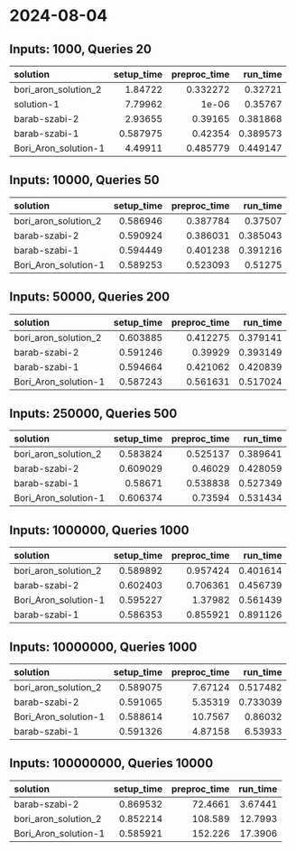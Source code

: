 # 2024-08-04

## Inputs: 1000, Queries 20

| solution             |   setup_time |   preproc_time |   run_time |
|:---------------------|-------------:|---------------:|-----------:|
| bori_aron_solution_2 |     1.84722  |       0.332272 |   0.32721  |
| solution-1           |     7.79962  |       1e-06    |   0.35767  |
| barab-szabi-2        |     2.93655  |       0.39165  |   0.381868 |
| barab-szabi-1        |     0.587975 |       0.42354  |   0.389573 |
| Bori_Aron_solution-1 |     4.49911  |       0.485779 |   0.449147 |

## Inputs: 10000, Queries 50

| solution             |   setup_time |   preproc_time |   run_time |
|:---------------------|-------------:|---------------:|-----------:|
| bori_aron_solution_2 |     0.586946 |       0.387784 |   0.37507  |
| barab-szabi-2        |     0.590924 |       0.386031 |   0.385043 |
| barab-szabi-1        |     0.594449 |       0.401238 |   0.391216 |
| Bori_Aron_solution-1 |     0.589253 |       0.523093 |   0.51275  |

## Inputs: 50000, Queries 200

| solution             |   setup_time |   preproc_time |   run_time |
|:---------------------|-------------:|---------------:|-----------:|
| bori_aron_solution_2 |     0.603885 |       0.412275 |   0.379141 |
| barab-szabi-2        |     0.591246 |       0.39929  |   0.393149 |
| barab-szabi-1        |     0.594664 |       0.421062 |   0.420839 |
| Bori_Aron_solution-1 |     0.587243 |       0.561631 |   0.517024 |

## Inputs: 250000, Queries 500

| solution             |   setup_time |   preproc_time |   run_time |
|:---------------------|-------------:|---------------:|-----------:|
| bori_aron_solution_2 |     0.583824 |       0.525137 |   0.389641 |
| barab-szabi-2        |     0.609029 |       0.46029  |   0.428059 |
| barab-szabi-1        |     0.58671  |       0.538838 |   0.527349 |
| Bori_Aron_solution-1 |     0.606374 |       0.73594  |   0.531434 |

## Inputs: 1000000, Queries 1000

| solution             |   setup_time |   preproc_time |   run_time |
|:---------------------|-------------:|---------------:|-----------:|
| bori_aron_solution_2 |     0.589892 |       0.957424 |   0.401614 |
| barab-szabi-2        |     0.602403 |       0.706361 |   0.456739 |
| Bori_Aron_solution-1 |     0.595227 |       1.37982  |   0.561439 |
| barab-szabi-1        |     0.586353 |       0.855921 |   0.891126 |

## Inputs: 10000000, Queries 1000

| solution             |   setup_time |   preproc_time |   run_time |
|:---------------------|-------------:|---------------:|-----------:|
| bori_aron_solution_2 |     0.589075 |        7.67124 |   0.517482 |
| barab-szabi-2        |     0.591065 |        5.35319 |   0.733039 |
| Bori_Aron_solution-1 |     0.588614 |       10.7567  |   0.86032  |
| barab-szabi-1        |     0.591326 |        4.87158 |   6.53933  |

## Inputs: 100000000, Queries 10000

| solution             |   setup_time |   preproc_time |   run_time |
|:---------------------|-------------:|---------------:|-----------:|
| barab-szabi-2        |     0.869532 |        72.4661 |    3.67441 |
| bori_aron_solution_2 |     0.852214 |       108.589  |   12.7993  |
| Bori_Aron_solution-1 |     0.585921 |       152.226  |   17.3906  |